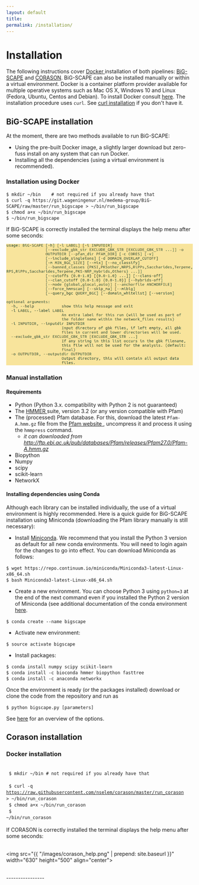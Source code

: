 ```yaml
---
layout: default
title: 
permalink: /installation/
---
```

<body>  

<h1> Installation </h1>

The following instructions cover <a href="https://www.docker.com/"> Docker </a> installation of both pipelines: [BiG-SCAPE](#big-scape-installation) and [CORASON](#corason-installation). BiG-SCAPE can also be installed manually or within a virtual environment. Docker is a container platform provider available for multiple operative systems such as Mac OS X, Windows 10 and Linux (Fedora, Ubuntu, Centos and Debian). To install Docker consult [here](/_pages/05_DockerInstall.md). The installation procedure uses `curl`. See [curl installation](/_pages/04_Curlinstallation.md) if you don't have it.<br>

<h2> BiG-SCAPE installation </h2>

At the moment, there are two methods available to run BiG-SCAPE:

- Using the pre-built Docker image, a slightly larger download but zero-fuss install on any system that can run Docker.<br>
- Installing all the dependencies (using a virtual environment is recommended).<br>

<h3> Installation using Docker </h3>

```
$ mkdir ~/bin    # not required if you already have that
$ curl -q https://git.wageningenur.nl/medema-group/BiG-SCAPE/raw/master/run_bigscape > ~/bin/run_bigscape
$ chmod a+x ~/bin/run_bigscape
$ ~/bin/run_bigscape
```

If BiG-SCAPE is correctly installed the terminal displays the help menu after some seconds:

<img src="/images/bigscape_help.png" align="center">

<h3>Manual installation</h3>
<h4> Requirements </h4>

* Python (Python 3.x. compatibility with Python 2 is not guaranteed)
* The <a href="http://hmmer.org/"> HMMER </a> suite, version 3.2 (or any version compatible with Pfam)
* The (processed) Pfam database. For this, download the latest `Pfam-A.hmm.gz` file from the <a href="ftp://ftp.ebi.ac.uk/pub/databases/Pfam/releases/"> Pfam website </a>, uncompress it and process it using the `hmmpress` command.
  - *it can downloaded from http://ftp.ebi.ac.uk/pub/databases/Pfam/releases/Pfam27.0/Pfam-A.hmm.gz*
* Biopython
* Numpy
* scipy
* scikit-learn
* NetworkX

<h4>  Installing dependencies using Conda </h4>  

Although each library can be installed individually, the use of a virtual environment is highly recommended. Here is a quick guide for BiG-SCAPE installation using Miniconda (downloading the Pfam library manually is still necessary):

* Install 
[Miniconda](https://conda.io/miniconda.html). We recommend that you install the Python 3 version as default for all new conda environments. You will need to login again for the changes to go into effect. You can download Miniconda as follows:

```
$ wget https://repo.continuum.io/miniconda/Miniconda3-latest-Linux-x86_64.sh
$ bash Miniconda3-latest-Linux-x86_64.sh
```

* Create a new environment. You can choose Python 3 using `python=3` at the end of the next command even if you installed the Python 2 version of Miniconda (see additional documentation of the conda environment [here](https://conda.io/docs/).

```
$ conda create --name bigscape
```

* Activate new environment:

```
$ source activate bigscape
```

* Install packages:

```
$ conda install numpy scipy scikit-learn
$ conda install -c bioconda hmmer biopython fasttree
$ conda install -c anaconda networkx
```

Once the environment is ready (or the packages installed) download or clone the code from the repository and run as

```
$ python bigscape.py [parameters]
```

See [here](https://git.wageningenur.nl/medema-group/BiG-SCAPE/wikis/parameters) for an overview of the options.

<h2> Corason installation </h2>  

<h3> Docker installation </h3>

<code> <br>
$ mkdir ~/bin    # not required if you already have that <br>
$ curl -q https://raw.githubusercontent.com/nselem/corason/master/run_corason > ~/bin/run_corason <br>
$ chmod a+x ~/bin/run_corason <br>
$ ~/bin/run_corason
<br>
</code> <br>
If CORASON is correctly installed the terminal displays the help menu after some seconds:<br><br>
      <div id="images">
      <img src="{{ "/images/corason_help.png" | prepend: site.baseurl }}" width="630" height="500" align="center">
</div>
<br>
  


</body>
----------------
